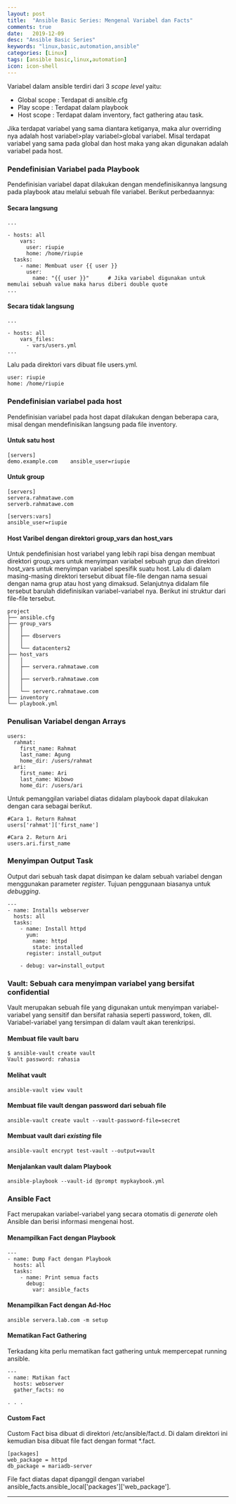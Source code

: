 ```yaml
---
layout: post
title:  "Ansible Basic Series: Mengenal Variabel dan Facts"
comments: true
date:   2019-12-09
desc: "Ansible Basic Series"
keywords: "linux,basic,automation,ansible"
categories: [Linux]
tags: [ansible basic,linux,automation]
icon: icon-shell
---
```

Variabel dalam ansible terdiri dari 3 *scope level* yaitu:
* Global scope	: Terdapat di ansible.cfg
* Play scope	: Terdapat dalam playbook
* Host scope	: Terdapat dalam inventory, fact gathering atau task.

Jika terdapat variabel yang sama diantara ketiganya, maka alur overriding nya adalah host variabel>play variabel>global variabel. Misal terdapat variabel yang sama pada global dan host maka yang akan digunakan adalah variabel pada host.

### Pendefinisian Variabel pada Playbook

Pendefinisian variabel dapat dilakukan dengan mendefinisikannya langsung pada playbook atau melalui sebuah file variabel. Berikut perbedaannya:


#### Secara langsung

```
...

- hosts: all
    vars:
      user: riupie
      home: /home/riupie
  tasks:
    - name: Membuat user {{ user }}
      user:
        name: "{{ user }}"		# Jika variabel digunakan untuk memulai sebuah value maka harus diberi double quote
...

```

#### Secara tidak langsung

```
...

- hosts: all
    vars_files:
      - vars/users.yml
...

```
Lalu pada direktori vars dibuat file users.yml.
```
user: riupie
home: /home/riupie
```
### Pendefinisian variabel pada host
Pendefinisian variabel pada host dapat dilakukan dengan beberapa cara, misal dengan mendefinisikan langsung pada file inventory.


#### Untuk satu host

```
[servers]
demo.example.com  	ansible_user=riupie
```
#### Untuk group

```
[servers]
servera.rahmatawe.com
serverb.rahmatawe.com

[servers:vars]
ansible_user=riupie
```
#### Host Varibel dengan direktori group_vars dan host_vars

Untuk pendefinisian host variabel yang lebih rapi bisa dengan membuat direktori 
group_vars untuk menyimpan variabel sebuah grup dan direktori host_vars untuk menyimpan variabel spesifik suatu host. Lalu di dalam masing-masing direktori tersebut dibuat file-file dengan nama sesuai dengan nama grup atau host yang dimaksud. Selanjutnya didalam file tersebut barulah didefinisikan variabel-variabel nya. Berikut ini struktur dari file-file tersebut.

```
project
├── ansible.cfg
├── group_vars
│   │
│   ├── dbservers
│   │   
│   └── datacenters2
├── host_vars
│   │
│   ├── servera.rahmatawe.com
│   │
│   ├── serverb.rahmatawe.com
│   │
│   └── serverc.rahmatawe.com
├── inventory
└── playbook.yml

```

### Penulisan Variabel dengan Arrays
```
users:
  rahmat:
    first_name: Rahmat 
    last_name: Agung
    home_dir: /users/rahmat
  ari:
    first_name: Ari
    last_name: Wibowo
    home_dir: /users/ari
```
Untuk pemanggilan variabel diatas didalam playbook dapat dilakukan dengan cara sebagai berikut.

```
#Cara 1. Return Rahmat
users['rahmat']['first_name']

#Cara 2. Return Ari
users.ari.first_name
```

### Menyimpan Output Task

Output dari sebuah task dapat disimpan ke dalam sebuah variabel dengan menggunakan parameter *register*. Tujuan penggunaan biasanya untuk *debugging*.
```
---
- name: Installs webserver
  hosts: all
  tasks:
    - name: Install httpd
      yum:
        name: httpd
        state: installed
      register: install_output
    
    - debug: var=install_output
```

### Vault: Sebuah cara menyimpan variabel yang bersifat confidential

Vault merupakan sebuah file yang digunakan untuk menyimpan variabel-variabel yang sensitif dan bersifat rahasia seperti password, token, dll. Variabel-variabel yang tersimpan di dalam vault akan terenkripsi.

#### Membuat file vault baru
```
$ ansible-vault create vault
Vault password: rahasia
```

#### Melihat vault
```
ansible-vault view vault
```

#### Membuat file vault dengan password dari sebuah file
```
ansible-vault create vault --vault-password-file=secret
```

#### Membuat vault dari *existing* file
```
ansible-vault encrypt test-vault --output=vault
```

#### Menjalankan vault dalam Playbook
```
ansible-playbook --vault-id @prompt mypkaybook.yml
```

### Ansible Fact

Fact merupakan variabel-variabel yang secara otomatis di *generate* oleh Ansible dan berisi informasi mengenai host.

#### Menampilkan Fact dengan Playbook
```
---
- name: Dump Fact dengan Playbook
  hosts: all
  tasks:
    - name: Print semua facts
      debug:
        var: ansible_facts
```

#### Menampilkan Fact dengan Ad-Hoc
```
ansible servera.lab.com -m setup
```

#### Mematikan Fact Gathering
Terkadang kita perlu mematikan fact gathering untuk mempercepat running ansible.

```
---
- name: Matikan fact
  hosts: webserver
  gather_facts: no

. . .
```

#### Custom Fact

Custom Fact bisa dibuat di direktori /etc/ansible/fact.d. Di dalam direktori ini kemudian bisa dibuat file fact dengan format *.fact.

```
[packages]
web_package = httpd
db_package = mariadb-server
```
File fact diatas dapat dipanggil dengan variabel ansible_facts.ansible_local['packages']['web_package'].

---
